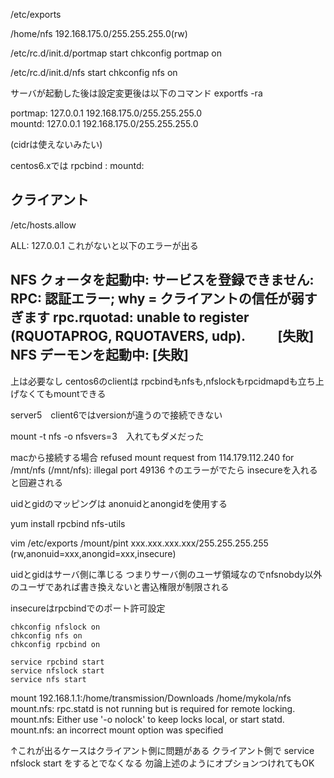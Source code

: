 /etc/exports


/home/nfs 192.168.175.0/255.255.255.0(rw)



/etc/rc.d/init.d/portmap start
chkconfig portmap on

/etc/rc.d/init.d/nfs start
chkconfig nfs on

サーバが起動した後は設定変更後は以下のコマンド
exportfs -ra




portmap: 127.0.0.1 192.168.175.0/255.255.255.0  
mountd: 127.0.0.1 192.168.175.0/255.255.255.0  

(cidrは使えないみたい)

centos6.xでは
rpcbind :
mountd:



クライアント
----------------------------------
/etc/hosts.allow

ALL: 127.0.0.1
これがないと以下のエラーが出る

NFS クォータを起動中: サービスを登録できません: RPC: 認証エラー; why = クライアントの信任が弱すぎます
rpc.rquotad: unable to register (RQUOTAPROG, RQUOTAVERS, udp). 　　 [失敗]
NFS デーモンを起動中: [失敗]
----------------------------------
上は必要なし
centos6のclientは rpcbindもnfsも,nfslockもrpcidmapdも立ち上げなくてもmountできる



server5　client6ではversionが違うので接続できない

mount -t nfs -o nfsvers=3　入れてもダメだった





macから接続する場合
refused mount request from 114.179.112.240 for /mnt/nfs (/mnt/nfs): illegal port 49136
↑のエラーがでたら
insecureを入れると回避される

uidとgidのマッピングは anonuidとanongidを使用する




yum install rpcbind nfs-utils

vim /etc/exports
/mount/pint xxx.xxx.xxx.xxx/255.255.255.255 (rw,anonuid=xxx,anongid=xxx,insecure)

uidとgidはサーバ側に準じる
つまりサーバ側のユーザ領域なのでnfsnobdy以外のユーザであれば書き換えないと書込権限が制限される

insecureはrpcbindでのポート許可設定

```
chkconfig nfslock on
chkconfig nfs on
chkconfig rpcbind on
```
```
service rpcbind start
service nfslock start
service nfs start
```



mount 192.168.1.1:/home/transmission/Downloads /home/mykola/nfs
mount.nfs: rpc.statd is not running but is required for remote locking.
mount.nfs: Either use '-o nolock' to keep locks local, or start statd.
mount.nfs: an incorrect mount option was specified


↑これが出るケースはクライアント側に問題がある
クライアント側で service nfslock start をするとでなくなる
勿論上述のようにオプションつけれてもOK
